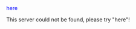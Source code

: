 <html>
  <head>
    <title> Not Found </title>
    <style>
      #here{
      color:blue;
      }
    </style>
  <head>
  <body>
    <div id="here">
      here
    </div>
  <p> This server could not be found, please try "here"! <p>
    </body>

